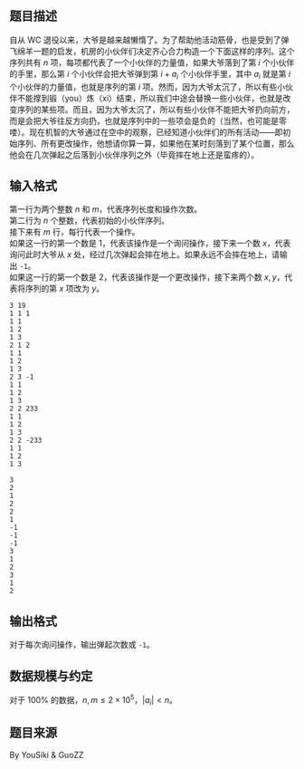 ## 题目描述

自从 WC 退役以来，大爷是越来越懒惰了。为了帮助他活动筋骨，也是受到了弹飞绵羊一题的启发，机房的小伙伴们决定齐心合力构造一个下面这样的序列。这个序列共有 $n$ 项，每项都代表了一个小伙伴的力量值，如果大爷落到了第 $i$ 个小伙伴的手里，那么第 $i$ 个小伙伴会把大爷弹到第 $i+a_i$ 个小伙伴手里，其中 $a_i$ 就是第 $i$ 个小伙伴的力量值，也就是序列的第 $i$ 项。然而，因为大爷太沉了，所以有些小伙伴不能撑到锻（you）炼（xi）结束，所以我们中途会替换一些小伙伴，也就是改变序列的某些项。而且，因为大爷太沉了，所以有些小伙伴不能把大爷扔向前方，而是会把大爷往反方向扔，也就是序列中的一些项会是负的（当然，也可能是零喽）。现在机智的大爷通过在空中的观察，已经知道小伙伴们的所有活动——即初始序列、所有更改操作，他想请你算一算，如果他在某时刻落到了某个位置，那么他会在几次弹起之后落到小伙伴序列之外（毕竟摔在地上还是蛮疼的）。

## 输入格式

第一行为两个整数 $n$ 和 $m$，代表序列长度和操作次数。  
第二行为 $n$ 个整数，代表初始的小伙伴序列。  
接下来有 $m$ 行，每行代表一个操作。  
如果这一行的第一个数是 $1$，代表该操作是一个询问操作，接下来一个数 $x$，代表询问此时大爷从 $x$ 处，经过几次弹起会摔在地上。如果永远不会摔在地上，请输出 `-1`。  
如果这一行的第一个数是 $2$，代表该操作是一个更改操作，接下来两个数 $x,y$，代表将序列的第 $x$ 项改为 $y$。  




```input1
3 19
1 1 1
1 1
1 2
1 3
2 1 2
1 1
1 2
1 3
2 3 -1
1 1
1 2
1 3
2 2 233
1 1
1 2
1 3
2 2 -233
1 1
1 2
1 3
```




```output1
3
2
1
2
2
1
-1
-1
-1
3
1
2
3
1
2
```



## 输出格式 

对于每次询问操作，输出弹起次数或 `-1`。

## 数据规模与约定

对于 $100\%$ 的数据，$n,m \le 2\times 10^5$，$|a_i| < n$。 

## 题目来源 

By YouSiki & GuoZZ